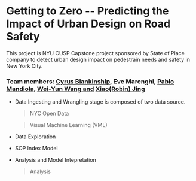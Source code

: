 # Getting to Zero -- Predicting the Impact of Urban Design on Road Safety

This project is NYU CUSP Capstone project sponsored by State of Place company to detect urban design impact on  pedestrain needs and safety in New York City.

### Team members: [Cyrus Blankinship](https://github.com/cyrusblankinship), Eve Marenghi, [Pablo Mandiola](https://github.com/pmandiola), [Wei-Yun Wang and](https://github.com/twwwy) [Xiao(Robin) Jing](https://github.com/jingxiaorobin) 

+ Data Ingesting and Wrangling stage is composed of two data source.
    > NYC Open Data
    
    > Visual Machine Learning (VML)
    
+ Data Exploration

+ SOP Index Model

+ Analysis and Model Intepretation
    > Analysis

